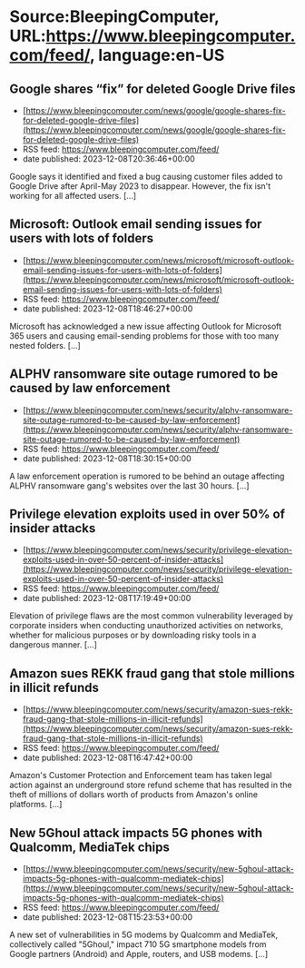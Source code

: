 # Source:BleepingComputer, URL:https://www.bleepingcomputer.com/feed/, language:en-US

## Google shares “fix” for deleted Google Drive files
 - [https://www.bleepingcomputer.com/news/google/google-shares-fix-for-deleted-google-drive-files](https://www.bleepingcomputer.com/news/google/google-shares-fix-for-deleted-google-drive-files)
 - RSS feed: https://www.bleepingcomputer.com/feed/
 - date published: 2023-12-08T20:36:46+00:00

Google says it identified and fixed a bug causing customer files added to Google Drive after April-May 2023 to disappear. However, the fix isn't working for all affected users. [...]

## Microsoft: Outlook email sending issues for users with lots of folders
 - [https://www.bleepingcomputer.com/news/microsoft/microsoft-outlook-email-sending-issues-for-users-with-lots-of-folders](https://www.bleepingcomputer.com/news/microsoft/microsoft-outlook-email-sending-issues-for-users-with-lots-of-folders)
 - RSS feed: https://www.bleepingcomputer.com/feed/
 - date published: 2023-12-08T18:46:27+00:00

Microsoft has acknowledged a new issue affecting Outlook for Microsoft 365 users and causing email-sending problems for those with too many nested folders. [...]

## ALPHV ransomware site outage rumored to be caused by law enforcement
 - [https://www.bleepingcomputer.com/news/security/alphv-ransomware-site-outage-rumored-to-be-caused-by-law-enforcement](https://www.bleepingcomputer.com/news/security/alphv-ransomware-site-outage-rumored-to-be-caused-by-law-enforcement)
 - RSS feed: https://www.bleepingcomputer.com/feed/
 - date published: 2023-12-08T18:30:15+00:00

A law enforcement operation is rumored to be behind an outage affecting ALPHV ransomware gang's websites over the last 30 hours. [...]

## Privilege elevation exploits used in over 50% of insider attacks
 - [https://www.bleepingcomputer.com/news/security/privilege-elevation-exploits-used-in-over-50-percent-of-insider-attacks](https://www.bleepingcomputer.com/news/security/privilege-elevation-exploits-used-in-over-50-percent-of-insider-attacks)
 - RSS feed: https://www.bleepingcomputer.com/feed/
 - date published: 2023-12-08T17:19:49+00:00

Elevation of privilege flaws are the most common vulnerability leveraged by corporate insiders when conducting unauthorized activities on networks, whether for malicious purposes or by downloading risky tools in a dangerous manner. [...]

## Amazon sues REKK fraud gang that stole millions in illicit refunds
 - [https://www.bleepingcomputer.com/news/security/amazon-sues-rekk-fraud-gang-that-stole-millions-in-illicit-refunds](https://www.bleepingcomputer.com/news/security/amazon-sues-rekk-fraud-gang-that-stole-millions-in-illicit-refunds)
 - RSS feed: https://www.bleepingcomputer.com/feed/
 - date published: 2023-12-08T16:47:42+00:00

Amazon's Customer Protection and Enforcement team has taken legal action against an underground store refund scheme that has resulted in the theft of millions of dollars worth of products from Amazon's online platforms. [...]

## New 5Ghoul attack impacts 5G phones with Qualcomm, MediaTek chips
 - [https://www.bleepingcomputer.com/news/security/new-5ghoul-attack-impacts-5g-phones-with-qualcomm-mediatek-chips](https://www.bleepingcomputer.com/news/security/new-5ghoul-attack-impacts-5g-phones-with-qualcomm-mediatek-chips)
 - RSS feed: https://www.bleepingcomputer.com/feed/
 - date published: 2023-12-08T15:23:53+00:00

A new set of vulnerabilities in 5G modems by Qualcomm and MediaTek, collectively called "5Ghoul," impact 710 5G smartphone models from Google partners (Android) and Apple, routers, and USB modems. [...]

